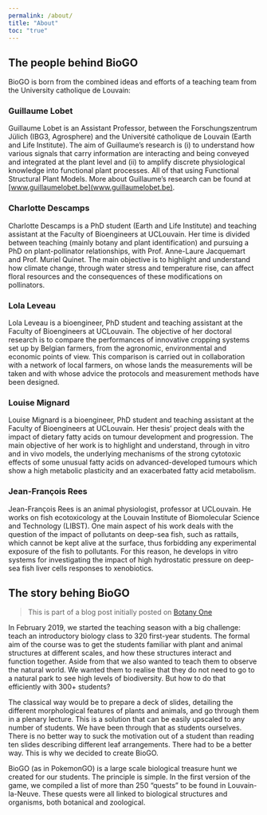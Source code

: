 ```yaml
---
permalink: /about/
title: "About"
toc: "true"
---
```


## The people behind BioGO

BioGO is born from the combined ideas and efforts of a teaching team from the University catholique de Louvain:

### Guillaume Lobet
Guillaume Lobet is an Assistant Professor, between the Forschungszentrum Jülich (IBG3, Agrosphere) and the Université catholique de Louvain (Earth and Life Institute). The aim of Guillaume’s research is (i) to understand how various signals that carry information are interacting and being conveyed and integrated at the plant level and (ii) to amplify discrete physiological knowledge into functional plant processes. All of that using Functional Structural Plant Models. More about Guillaume’s research can be found at [www.guillaumelobet.be](www.guillaumelobet.be).

### Charlotte Descamps
Charlotte Descamps is a PhD student (Earth and Life Institute) and teaching assistant at the Faculty of Bioengineers at UCLouvain. Her time is divided between teaching (mainly botany and plant identification) and pursuing a PhD on plant-pollinator relationships, with Prof. Anne-Laure Jacquemart and Prof. Muriel Quinet. The main objective is to highlight and understand how climate change, through water stress and temperature rise, can affect floral resources and the consequences of these modifications on pollinators.

### Lola Leveau
Lola Leveau is a bioengineer, PhD student and teaching assistant at the Faculty of Bioengineers at UCLouvain. The objective of her doctoral research is to compare the performances of innovative cropping systems set up by Belgian farmers, from the agronomic, environmental and economic points of view. This comparison is carried out in collaboration with a network of local farmers, on whose lands the measurements will be taken and with whose advice the protocols and measurement methods have been designed.

### Louise Mignard
Louise Mignard is a bioengineer, PhD student and teaching assistant at the Faculty of Bioengineers at UCLouvain. Her thesis’ project deals with the impact of dietary fatty acids on tumour development and progression. The main objective of her work is to highlight and understand, through in vitro and in vivo models, the underlying mechanisms of the strong cytotoxic effects of some unusual fatty acids on advanced-developed tumours which show a high metabolic plasticity and an exacerbated fatty acid metabolism.

### Jean-François Rees
Jean-François Rees is an animal physiologist, professor at UCLouvain. He works on fish ecotoxicology at the Louvain Institute of Biomolecular Science and Technology (LIBST). One main aspect of his work deals with the question of the impact of pollutants on deep-sea fish, such as rattails, which cannot be kept alive at the surface, thus forbidding any experimental exposure of the fish to pollutants. For this reason, he develops in vitro systems for investigating the impact of high hydrostatic pressure on deep-sea fish liver cells responses to xenobiotics.


## The story behing BioGO

> This is part of a blog post initially posted on [Botany One](https://www.botany.one/2019/11/biogo-a-treasure-hunt-to-teach-biology/)

In February 2019,  we started the teaching season with a big challenge: teach an introductory biology class to 320 first-year students. The formal aim of the course was to get the students familiar with plant and animal structures at different scales, and how these structures interact and function together. Aside from that we also wanted to teach them to observe the natural world. We wanted them to realise that they do not need to go to a natural park to see high levels of biodiversity. But how to do that efficiently with 300+ students?

The classical way would be to prepare a deck of slides, detailing the different morphological features of plants and animals, and go through them in a plenary lecture. This is a solution that can be easily upscaled to any number of students. We have been through that as students ourselves. There is no better way to suck the motivation out of a student than reading ten slides describing different leaf arrangements. There had to be a better way. This is why we decided to create BioGO.

BioGO (as in PokemonGO) is a large scale biological treasure hunt we created for our students. The principle is simple. In the first version of the game, we compiled a list of more than 250 “quests” to be found in Louvain-la-Neuve. These quests were all linked to biological structures and organisms, both botanical and zoological.

